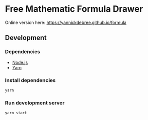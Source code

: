 # Free Mathematic Formula Drawer
Online version here: https://yannickdebree.github.io/formula

## Development
### Dependencies
- [Node.js](https://nodejs.org/en/download/)
- [Yarn](https://classic.yarnpkg.com/lang/en/docs/install)

### Install dependencies
```bash
yarn
```

### Run development server
```bash
yarn start
```
